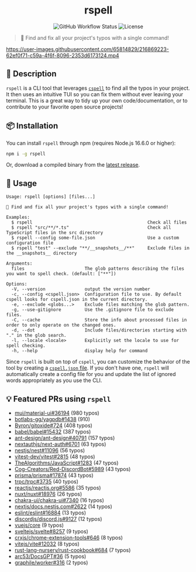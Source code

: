 <div align="center">

# rspell

![GitHub Workflow Status](https://img.shields.io/github/actions/workflow/status/Lioness100/rspell/ci.yml?branch=main)
![License](https://img.shields.io/github/license/Lioness100/sapphire-template)

</div>

> 📝 Find and fix all your project's typos with a single command!

https://user-images.githubusercontent.com/65814829/216869223-62ef0f71-c59a-4f6f-8096-2353d6173124.mp4

## 📝 Description

`rspell` is a CLI tool that leverages [`cspell`](https://cspell.org/) to find all the
typos in your project. It then uses an intuitive TUI so you can fix them without ever leaving your terminal. This is a
great way to tidy up your own code/documentation, or to contribute to your favorite open source projects!

## 📦 Installation

You can install `rspell` through npm (requires Node.js 16.6.0 or higher):
```sh
npm i -g rspell
```
Or, download a compiled binary from the [latest release](https://github.com/Lioness100/rspell/releases/latest).

## 🚀 Usage

```
Usage: rspell [options] [files...]

📝 Find and fix all your project's typos with a single command!

Examples:
  $ rspell                                            Check all files
  $ rspell "src/**/*.ts"                              Check all TypeScript files in the src directory
  $ rspell --config some-file.json                    Use a custom configuration file
  $ rspell "test" --exclude "**/__snapshots__/**"     Exclude files in the __snapshots__ directory

Arguments:
  files                       The glob patterns describing the files you want to spell check. (default: ["**"])

Options:
  -V, --version               output the version number
  -c, --config <cspell.json>  Configuration file to use. By default cspell looks for cspell.json in the current directory.       
  -e, --exclude <globs...>    Exclude files matching the glob pattern.
  -g, --use-gitignore         Use the .gitignore file to exclude files.
  -C, --cache                 Store the info about processed files in order to only operate on the changed ones.
  -d, --dot                   Include files/directories starting with "." in the glob search.
  -l, --locale <locale>       Explicitly set the locale to use for spell checking.
  -h, --help                  display help for command
```

Since `rspell` is built on top of `cspell`, you can customize the behavior of the tool by creating a [`cspell.json`
file](https://cspell.org/configuration/). If you don't have one, `rspell` will automatically create a config file for
you and update the list of ignored words appropriately as you use the CLI. 

## 💡 Featured PRs using `rspell`

- [mui/material-ui#36194](https://github.com/mui/material-ui/pull/36194) (980 typos)
- [botlabs-gg/yagpdb#1438](https://github.com/botlabs-gg/yagpdb) (910)
- [Byron/gitoxide#724](https://github.com/Byron/gitoxide/pull/724) (408 typos)
- [babel/babel#15432](https://github.com/babel/babel/pull/15432) (387 typos)
- [ant-design/ant-design#40791](https://github.com/ant-design/ant-design/pull/40791) (157 typos)
- [nextauthjs/next-auth#6701](https://github.com/nextauthjs/next-auth/pull/6701) (63 typos)
- [nestjs/nest#11096](https://github.com/nestjs/nest/pull/11096) (56 typos)
- [vitest-dev/vitest#2815](https://github.com/vitest-dev/vitest/pull/2815) (48 typos)
- [TheAlgorithms/JavaScript#1283](https://github.com/TheAlgorithms/JavaScript/pull/1283) (47 typos)
- [Cog-Creators/Red-DiscordBot#5989](https://github.com/Cog-Creators/Red-DiscordBot/pull/5989) (43 typos)
- [prisma/prisma#17874](https://github.com/prisma/prisma/pull/17874) (43 typos)
- [trpc/trpc#3735](https://github.com/trpc/trpc/pull/3735) (40 typos)
- [reactjs/reactjs.org#5586](https://github.com/reactjs/reactjs.org/pull/5586) (35 typos)
- [nuxt/nuxt#18976](https://github.com/nuxt/nuxt/pull/18976) (26 typos)
- [chakra-ui/chakra-ui#7340](https://github.com/chakra-ui/chakra-ui/pull/7340) (16 typos)
- [nextjs/docs.nestjs.com#2622](https://github.com/nestjs/docs.nestjs.com/pull/2622) (14 typos)
- [eslint/eslint#16884](https://github.com/eslint/eslint/pull/16884) (13 typos)
- [discordjs/discord.js#9127](https://github.com/discordjs/discord.js/pull/9127) (12 typos)
- [vuejs/core](https://github.com/vuejs/core/pull/7693) (9 typos)
- [sveltejs/svelte#8257](https://github.com/sveltejs/svelte/pull/8257) (9 typos)
- [crxjs/chrome-extension-tools#646](https://github.com/crxjs/chrome-extension-tools/pull/646) (8 typos)
- [vitejs/vite#12032](https://github.com/vitejs/vite/pull/12032) (8 typos)
- [rust-lang-nursery/rust-cookbook#684](https://github.com/rust-lang-nursery/rust-cookbook/pull/684) (7 typos)
- [arc53/DocsGPT#36](https://github.com/arc53/DocsGPT/pull/36) (5 typos)
- [graphile/worker#316](https://github.com/graphile/worker/pull/316) (2 typos)
